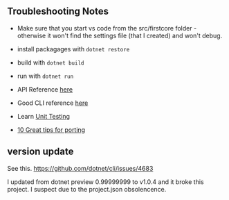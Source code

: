 ## Troubleshooting Notes
- Make sure that you start vs code from the src/firstcore folder - otherwise it won't find the settings file (that I created) and won't debug.
- install packagages with ```dotnet restore```
- build with ```dotnet build```
- run with ```dotnet run```

- API Reference [here](https://docs.microsoft.com/en-us/dotnet/api/?view=netcore-1.1)
- Good CLI reference [here](https://docs.microsoft.com/en-us/dotnet/articles/core/tools/)

- Learn [Unit Testing](https://github.com/dotnet/docs/tree/master/samples/core/getting-started/unit-testing-using-dotnet-test)

- [10 Great tips for porting](https://stackify.com/15-lessons-learned-while-converting-from-asp-net-to-net-core/)

## version update
See this. 
https://github.com/dotnet/cli/issues/4683

I updated from dotnet preview 0.99999999 to v1.0.4 and it broke this project. I suspect due to the project.json obsolencence.